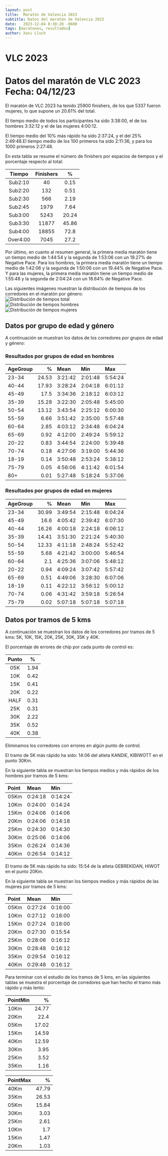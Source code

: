 ```yaml
---
layout: post
title:  Maratón de Valencia 2023
subtitle: Datos del maratón de Valencia 2023
date:   2023-12-04 8:30:20 -0600
tags: [maratones, resultados]
author: Xavi Lluch
---
```




VLC 2023
========

# Datos del maratón de VLC 2023 Fecha: 04/12/23


El maratón de VLC 2023 ha tenido 25900 finishers, de los que 5337 fueron mujeres, lo que supone un 20.61% del total.

El tiempo medio de todos los participantes ha sido 3:38:00, el de los hombres 3:32:12 y el de las mujeres 4:00:12.

El tiempo medio del 10% más rápido ha sido 2:37:24, y el del 25% 2:49:48.El tiempo medio de los 100 primeros ha sido 2:11:36, y para los 1000 primeros 2:27:48.

En esta tabla se resume el número de finishers por espacios de tiempos y el porcentaje respecto al total:  

|Tiempo|Finishers|%|
| :---: | :---: | :---: |
|Sub2:10|40|0.15|
|Sub2:20|132|0.51|
|Sub2:30|566|2.19|
|Sub2:45|1979|7.64|
|Sub3:00|5243|20.24|
|Sub3:30|11877|45.86|
|Sub4:00|18855|72.8|
|Over4:00|7045|27.2|


Por último, en cuanto al resumen general, la primera media maratón tiene un tiempo medio de 1:44:54 y la segunda de 1:53:06 con un 19.27% de Negative Pace. Para los hombres, la primera media maratón tiene un tiempo medio de 1:42:06 y la segunda de 1:50:06 con un 19.44% de Negative Pace. Y para las mujeres, la primera media maratón tiene un tiempo medio de 1:55:48 y la segunda de 2:04:24 con un 18.64% de Negative Pace.

Las siguientes imágenes muestran la distribución de tiempos de los corredores en el maratón por género:  
![Distribución de tiempos total](../assets/img/posts/20241201/TimeDistributionVLCMarathonTotal.svg)  
![Distribución de tiempos hombres](../assets/img/posts/20241201/TimeDistributionVLCMarathonMen.svg)  
![Distribución de tiempos mujeres](../assets/img/posts/20241201/TimeDistributionVLCMarathonWomen.svg)
## Datos por grupo de edad y género


A continuación se muestran los datos de los corredores por grupos de edad y género:
### Resultados por grupos de edad en hombres
  


| AgeGroup   |     % | Mean    | Min     | Max     |
|:-----------|------:|:--------|:--------|:--------|
| 23-34      | 24.53 | 3:21:42 | 2:01:48 | 5:54:24 |
| 40-44      | 17.93 | 3:28:24 | 2:04:18 | 6:01:12 |
| 45-49      | 17.5  | 3:34:36 | 2:18:12 | 6:03:12 |
| 35-39      | 15.28 | 3:22:30 | 2:05:48 | 5:45:00 |
| 50-54      | 13.12 | 3:43:54 | 2:25:12 | 6:00:30 |
| 55-59      |  6.66 | 3:51:42 | 2:35:00 | 5:57:48 |
| 60-64      |  2.85 | 4:03:12 | 2:34:48 | 6:04:24 |
| 65-69      |  0.92 | 4:12:00 | 2:49:24 | 5:59:12 |
| 20-22      |  0.83 | 3:44:54 | 2:24:00 | 5:39:48 |
| 70-74      |  0.18 | 4:27:06 | 3:19:00 | 5:44:36 |
| 18-19      |  0.14 | 3:50:48 | 2:53:24 | 5:38:12 |
| 75-79      |  0.05 | 4:56:06 | 4:11:42 | 6:01:54 |
| 80+        |  0.01 | 5:27:48 | 5:18:24 | 5:37:06 |  

### Resultados por grupos de edad en mujeres
  


| AgeGroup   |     % | Mean    | Min     | Max     |
|:-----------|------:|:--------|:--------|:--------|
| 23-34      | 30.99 | 3:49:54 | 2:15:48 | 6:04:24 |
| 45-49      | 16.6  | 4:05:42 | 2:39:42 | 6:07:30 |
| 40-44      | 16.26 | 4:00:18 | 2:24:18 | 6:06:12 |
| 35-39      | 14.41 | 3:51:30 | 2:21:24 | 5:40:30 |
| 50-54      | 12.33 | 4:11:18 | 2:48:24 | 5:52:42 |
| 55-59      |  5.68 | 4:21:42 | 3:00:00 | 5:46:54 |
| 60-64      |  2.1  | 4:25:36 | 3:07:06 | 5:48:12 |
| 20-22      |  0.94 | 4:09:24 | 3:07:42 | 5:57:42 |
| 65-69      |  0.51 | 4:49:06 | 3:28:30 | 6:07:06 |
| 18-19      |  0.11 | 4:22:12 | 3:56:12 | 5:00:12 |
| 70-74      |  0.06 | 4:31:42 | 3:59:18 | 5:26:54 |
| 75-79      |  0.02 | 5:07:18 | 5:07:18 | 5:07:18 |  

## Datos por tramos de 5 kms


A continuación se muestran los datos de los corredores por tramos de 5 kms: 5K, 10K, 15K, 20K, 25K, 30K, 35K y 40K.

El porcentaje de errores de chip por cada punto de control es:  

|Punto|%|
| :---: | :---: |
|05K|1.94|
|10K|0.42|
|15K|0.41|
|20K|0.22|
|HALF|0.31|
|25K|0.31|
|30K|2.22|
|35K|0.52|
|40K|0.38|


Eliminamos los corredores con errores en algún punto de control.

El tramo de 5K más rápido ha sido: 14:06 del atleta KANDIE, KIBIWOTT en el punto 30Km.

En la siguiente tabla se muestran los tiempos medios y más rápidos de los hombres por tramos de 5 kms:

| Point   | Mean    | Min     |
|:--------|:--------|:--------|
| 05Km    | 0:24:18 | 0:14:24 |
| 10Km    | 0:24:00 | 0:14:24 |
| 15Km    | 0:24:06 | 0:14:06 |
| 20Km    | 0:24:06 | 0:14:18 |
| 25Km    | 0:24:30 | 0:14:30 |
| 30Km    | 0:25:06 | 0:14:06 |
| 35Km    | 0:26:24 | 0:14:36 |
| 40Km    | 0:26:54 | 0:14:12 |

El tramo de 5K más rápido ha sido: 15:54 de la atleta GEBREKIDAN, HIWOT en el punto 20Km.

En la siguiente tabla se muestran los tiempos medios y más rápidos de las mujeres por tramos de 5 kms:

| Point   | Mean    | Min     |
|:--------|:--------|:--------|
| 05Km    | 0:27:24 | 0:16:00 |
| 10Km    | 0:27:12 | 0:16:00 |
| 15Km    | 0:27:24 | 0:16:00 |
| 20Km    | 0:27:30 | 0:15:54 |
| 25Km    | 0:28:06 | 0:16:12 |
| 30Km    | 0:28:48 | 0:16:12 |
| 35Km    | 0:29:54 | 0:16:12 |
| 40Km    | 0:29:48 | 0:16:12 |

Para terminar con el estudio de los tramos de 5 kms, en las siguientes tablas se muestra el porcentaje de corredores que han hecho el tramo más rápido y más lento:

| PointMin   |     % |
|:-----------|------:|
| 10Km       | 24.77 |
| 20Km       | 22.4  |
| 05Km       | 17.02 |
| 15Km       | 14.59 |
| 40Km       | 12.59 |
| 30Km       |  3.95 |
| 25Km       |  3.52 |
| 35Km       |  1.16 |  


| PointMax   |     % |
|:-----------|------:|
| 40Km       | 47.79 |
| 35Km       | 26.53 |
| 05Km       | 15.84 |
| 30Km       |  3.03 |
| 25Km       |  2.61 |
| 10Km       |  1.7  |
| 15Km       |  1.47 |
| 20Km       |  1.03 |